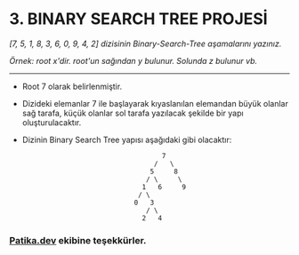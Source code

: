 # **3. BINARY SEARCH TREE PROJESİ**

*[7, 5, 1, 8, 3, 6, 0, 9, 4, 2] dizisinin Binary-Search-Tree aşamalarını yazınız.*

*Örnek: root x'dir. root'un sağından y bulunur. Solunda z bulunur vb.*

------

- Root 7 olarak belirlenmiştir.

- Dizideki elemanlar 7 ile başlayarak kıyaslanılan elemandan büyük olanlar sağ tarafa, küçük olanlar sol tarafa yazılacak şekilde bir yapı oluşturulacaktır.

- Dizinin Binary Search Tree yapısı aşağıdaki gibi olacaktır:

  ```
                                     7
                                   /   \
                                  5     8
                                 / \     \
                                1   6     9
                               / \
                              0   3
                                 / \
                                2   4
  ```



###  **[Patika.dev](https://app.patika.dev/) ekibine teşekkürler.**